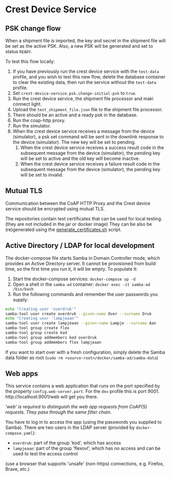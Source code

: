 <!--
SPDX-FileCopyrightText: Copyright Contributors to the GXF project

SPDX-License-Identifier: Apache-2.0
-->
# Crest Device Service

## PSK change flow

When a shipment file is imported, the key and secret in the shipment file will be set as the active
PSK.
Also, a new PSK will be generated and set to status `READY`.

To test this flow locally:

1. If you have previously run the crest device service with the `test-data` profile, and you wish to
   test this new flow, delete the database container to clear the existing data, then run the
   service without the `test-data` profile.
2. Set `crest-device-service.psk.change-initial-psk` to `true`.
3. Run the crest device service, the shipment file processor and maki connect light.
4. Upload the `test_shipment_file.json` file to the shipment file processor.
5. There should be an active and a ready psk in the database.
6. Run the coap-http proxy.
7. Run the simulator.
8. When the crest device service receives a message from the device (simulator), a psk set command will be sent in the downlink response to the device (simulator). The new key will be set to pending.
    1. When the crest device service receives a success result code in the subsequent message from the device (simulator), the pending key will be set to active and the old key will become inactive.
    2. When the crest device service receives a failure result code in the subsequent message from the device (simulator), the pending key will be set to invalid.


## Mutual TLS
Communication between the CoAP HTTP Proxy and the Crest device service should be encrypted using mutual TLS.

The repositories contain test certificates that can be used for local testing. (they are not included in the jar or docker image)
They can be also be (re)generated using the [generate_certificates.sh](scripts/generate_certificates.sh) script.

## Active Directory / LDAP for local development
The docker-compose file starts Samba in Domain Controller mode, which provides an Active Directory server.
It cannot be provisioned from build time, so the first time you run it, it will be empty.
To populate it:
1. Start the docker-compose services: `docker-compose up -d`
2. Open a shell in the `samba-ad` container: `docker exec -it samba-ad /bin/bash`
3. Run the following commands and remember the user passwords you supply:
```bash
echo "Creating user 'overdruk'"
samba-tool user create overdruk --given-name Over --surname Druk
echo "Creating user 'lampjeaan'"
samba-tool user create lampjeaan --given-name Lampje --surname Aan 
samba-tool group create flex 
samba-tool group create kod 
samba-tool group addmembers kod overdruk 
samba-tool group addmembers flex lampjeaan
```

If you want to start over with a fresh configuration, simply delete the Samba data folder as root (`sudo rm <source-root>/docker/samba-ad/samba-data`)

## Web apps
This service contains a web application that runs on the port specified by the property `config.web-server.port`.
For the `dev` profile this is port 9001. http://localhost:9001/web will get you there.

_'web' is required to distinguish the web app requests from CoAP(S) requests. They pass through the same filter chain._

You have to log in to access the app (using the passwords you supplied to Samba). 
There are two users in the LDAP server (provided by `docker-compose.yaml`):
- `overdruk`: part of the group 'kod', which has access
- `lampjeaan`: part of the group 'flexovl', which has _no_ access and can be used to test the access control

(use a browser that supports 'unsafe' (non-https) connections, e.g. Firefox, Brave, etc.)

